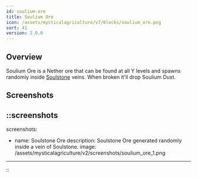 ```yaml
---
id: soulium-ore
title: Soulium Ore
icon: /assets/mysticalagriculture/v7/blocks/soulium_ore.png
sort: 41
version: 2.0.0
---
```


## Overview

Soulium Ore is a Nether ore that can be found at all Y levels and spawns randomly inside [Soulstone](soulstone.md) veins. When broken it'll drop Soulium Dust. 

## Screenshots

::screenshots
---
screenshots:
  - name: Soulstone Ore
    description: Soulstone Ore generated randomly inside a vein of Soulstone.
    image: /assets/mysticalagriculture/v2/screenshots/soulium_ore_1.png
---
::
